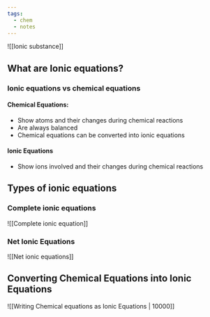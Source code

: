```yaml
---
tags:
  - chem
  - notes
---
```

![[Ionic substance]]

## What are Ionic equations?
### Ionic equations vs chemical equations
#### Chemical Equations:
- Show atoms and their changes during chemical reactions
- Are always balanced
-  Chemical equations can be converted into ionic equations
#### Ionic Equations
- Show ions involved and their changes during chemical reactions

## Types of ionic equations
### Complete ionic equations
![[Complete ionic equation]]
### Net Ionic Equations
![[Net ionic equations]]

## Converting Chemical Equations into Ionic Equations

![[Writing Chemical equations as Ionic Equations | 10000]]

